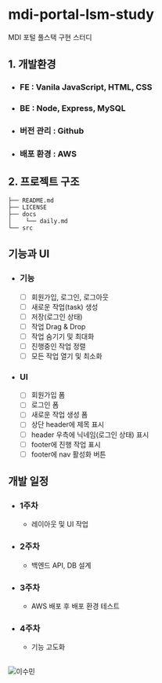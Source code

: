 # mdi-portal-lsm-study

MDI 포털 풀스택 구현 스터디

## 1. 개발환경

- ### FE : Vanila JavaScript, HTML, CSS
- ### BE : Node, Express, MySQL
- ### 버전 관리 : Github
- ### 배포 환경 : AWS

## 2. 프로젝트 구조

```
├── README.md
├── LICENSE
├── docs
│    └── daily.md
└── src
```

## 기능과 UI

- ### 기능

  - [ ] 회원가입, 로그인, 로그아웃
  - [ ] 새로운 작업(task) 생성
  - [ ] 저장(로그인 상태)
  - [ ] 작업 Drag & Drop
  - [ ] 작업 숨기기 및 최대화
  - [ ] 진행중인 작업 정렬
  - [ ] 모든 작업 열기 및 최소화

- ### UI
  - [ ] 회원가입 폼
  - [ ] 로그인 폼
  - [ ] 새로운 작업 생성 폼
  - [ ] 상단 header에 제목 표시
  - [ ] header 우측에 닉네임(로그인 상태) 표시
  - [ ] footer에 진행 작업 표시
  - [ ] footer에 nav 활성화 버튼

## 개발 일정

- ### 1주차

  - 레이아웃 및 UI 작업

- ### 2주차

  - 백엔드 API, DB 설계

- ### 3주차

  - AWS 배포 후 배포 환경 테스트

- ### 4주차

  - 기능 고도화

##

![이수민](https://i.ibb.co/F4xhdSQ/sumin.jpg)
